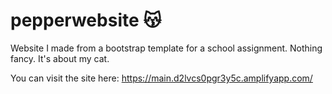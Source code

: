 # pepperwebsite 😽
Website I made from a bootstrap template for a school assignment. Nothing fancy. It's about my cat.

You can visit the site here: https://main.d2lvcs0pgr3y5c.amplifyapp.com/
